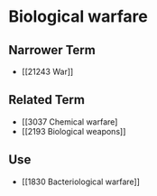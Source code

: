 # Biological warfare  

## Narrower Term

- [[21243 War]]  

## Related Term

- [[3037 Chemical warfare]
- [[2193 Biological weapons]]  

## Use

- [[1830 Bacteriological warfare]]  

